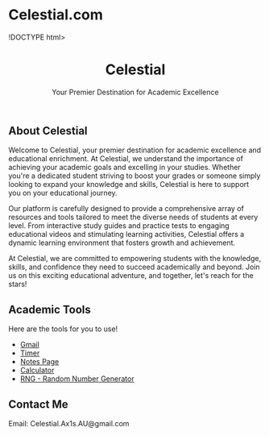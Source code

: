 # Celestial.com
!DOCTYPE html>
<html lang="en">
<head>
    <meta charset="UTF-8">
    <meta name="viewport" content="width=device-width, initial-scale=1.0">
    <title>Celestial</title>
</head>

<body>
    <header>
        <h1>Celestial</h1>
        <p>Your Premier Destination for Academic Excellence</p>
    </header>
    <div class="container">
        <section class="section">
            <h2>About Celestial</h2>
            <p>Welcome to Celestial, your premier destination for academic excellence and educational enrichment. At Celestial, we understand the importance of achieving your academic goals and excelling in your studies. Whether you're a dedicated student striving to boost your grades or someone simply looking to expand your knowledge and skills, Celestial is here to support you on your educational journey.</p>
            <p>Our platform is carefully designed to provide a comprehensive array of resources and tools tailored to meet the diverse needs of students at every level. From interactive study guides and practice tests to engaging educational videos and stimulating learning activities, Celestial offers a dynamic learning environment that fosters growth and achievement.</p>
            <p>At Celestial, we are committed to empowering students with the knowledge, skills, and confidence they need to succeed academically and beyond. Join us on this exciting educational adventure, and together, let's reach for the stars!</p>
        </section>
        <section class="section">
            <h2>Academic Tools</h2>
            <p>Here are the tools for you to use!</p>
            <ul class="project-list">
                <li><a href="https://mail.google.com/mail/u/2/#inbox" target="_blank"><span>Gmail</span></a></li>
                <li><a href="file:///Users/williamchatterton/Desktop/Other%20Projects/Programming%20Projects/HTML/Celestial/Countdown%20Clock%20v1.0.html" target="_blank"><span>Timer</span></a></li>
                <li><a href="file:///Users/williamchatterton/Desktop/Other%20Projects/Programming%20Projects/HTML/CYBER%20SPACE%20Componants/Notes%20Page%20Version%201.7B.html" target="_blank"><span>Notes Page</span></a></li>
                <li><a href="file:///Users/williamchatterton/Desktop/Other%20Projects/Programming%20Projects/HTML/CYBER%20SPACE%20Componants/Basic%20Calculator%20V1.12.html" target="_blank"><span>Calculator</span></a></li>
                <li><a href="file:///Users/williamchatterton/Desktop/Other%20Projects/Programming%20Projects/HTML/RNG.html" target="_blank"><span>RNG - Random Number Generator</span></a></li>
                <!-- Add more projects here -->
            </ul>
        </section>
        <section class="section contact">
            <h2>Contact Me</h2>
            <p>Email: Celestial.Ax1s.AU@gmail.com</p>
        </section>
    </div>
</body>
</html>
